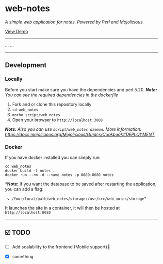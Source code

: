 # web-notes 

*A simple web application for notes. Powered by Perl and Mojolicious.*  

[View Demo](https://web-notes.site)

----
...
...

----

## Development

### Locally

Before you start make sure you have the dependencies and perl 5.20.
***Note:** You can see the required dependencies in the dockerfile*

1. Fork and or clone this repository locally
2. `cd web_notes`
3. `morbo script/web_notes`
4. Open your browser to `http://localhost:3000`

***Note:** Also you can use `script/web_notes daemon`. More information: https://docs.mojolicious.org/Mojolicious/Guides/Cookbook#DEPLOYMENT*

### Docker

If you have docker installed you can simply run:

```
cd web_notes
docker build -t notes .
docker run --rm -d --name notes -p 8080:8080 notes
```
***Note:** If you want the database to be saved after restarting the application, you can add a flag: 

`-v /Your/local/path/web_notes/storage:/usr/src/web_notes/storage`*

It launches the site in a container, it will then be hosted at `http://localhost:8080`

----
## ☑️ TODO
- [ ] Add scalability to the frontend (Mobile support)🤦
- [x] something


